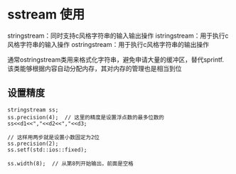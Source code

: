 # sstream 使用
stringstream：同时支持c风格字符串的输入输出操作
istringstream：用于执行c风格字符串的输入操作
ostringstream：用于执行c风格字符串的输出操作

通常ostringstream类用来格式化字符串，避免申请大量的缓冲区，替代sprintf.
该类能够根据内容自动分配内存，其对内存的管理也是相当到位  

## 设置精度
```
stringstream ss;
ss.precision(4);  // 这里的精度是设置浮点数的最多位数的
ss<<d1<<","<<d2<<","<<d3;

// 这样用两步就是设置小数固定为2位
ss.precision(2);
ss.setf(std::ios::fixed);

ss.width(8);  // 从第8列开始输出，前面是空格  
```


